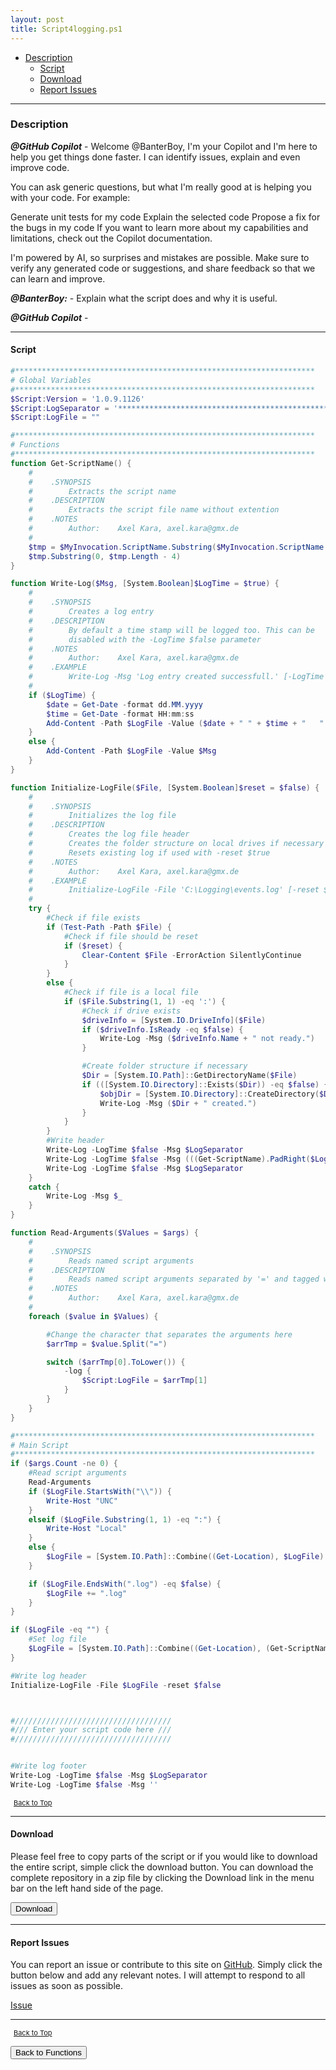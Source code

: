 ```yaml
---
layout: post
title: Script4logging.ps1
---
```


- [Description](#description)
  - [Script](#script)
  - [Download](#download)
  - [Report Issues](#report-issues)

---

### Description

**_@GitHub Copilot_** - Welcome @BanterBoy, I'm your Copilot and I'm here to help you get things done faster. I can identify issues, explain and even improve code.

You can ask generic questions, but what I'm really good at is helping you with your code. For example:

Generate unit tests for my code
Explain the selected code
Propose a fix for the bugs in my code
If you want to learn more about my capabilities and limitations, check out the Copilot documentation.

I'm powered by AI, so surprises and mistakes are possible. Make sure to verify any generated code or suggestions, and share feedback so that we can learn and improve.

**_@BanterBoy:_** - Explain what the script does and why it is useful.

**_@GitHub Copilot_** -

---

#### Script

```powershell
#*******************************************************************
# Global Variables
#*******************************************************************
$Script:Version = '1.0.9.1126'
$Script:LogSeparator = '*******************************************************************************'
$Script:LogFile = ""

#*******************************************************************
# Functions
#*******************************************************************
function Get-ScriptName() {
	#
	# 	 .SYNOPSIS
	# 	     Extracts the script name
	# 	 .DESCRIPTION
	# 	     Extracts the script file name without extention
	# 	 .NOTES
	#		 Author:    Axel Kara, axel.kara@gmx.de
	#
	$tmp = $MyInvocation.ScriptName.Substring($MyInvocation.ScriptName.LastIndexOf('\') + 1)
	$tmp.Substring(0, $tmp.Length - 4)
}

function Write-Log($Msg, [System.Boolean]$LogTime = $true) {
	#
	# 	 .SYNOPSIS
	# 	     Creates a log entry
	# 	 .DESCRIPTION
	# 	     By default a time stamp will be logged too. This can be
	#        disabled with the -LogTime $false parameter
	# 	 .NOTES
	#		 Author:    Axel Kara, axel.kara@gmx.de
	# 	 .EXAMPLE
	# 	     Write-Log -Msg 'Log entry created successfull.' [-LogTime $false]
	#
	if ($LogTime) {
		$date = Get-Date -format dd.MM.yyyy
		$time = Get-Date -format HH:mm:ss
		Add-Content -Path $LogFile -Value ($date + " " + $time + "   " + $Msg)
	}
	else {
		Add-Content -Path $LogFile -Value $Msg
	}
}

function Initialize-LogFile($File, [System.Boolean]$reset = $false) {
	#
	# 	 .SYNOPSIS
	# 	     Initializes the log file
	# 	 .DESCRIPTION
	#		 Creates the log file header
	# 	     Creates the folder structure on local drives if necessary
	#        Resets existing log if used with -reset $true
	# 	 .NOTES
	#		 Author:    Axel Kara, axel.kara@gmx.de
	# 	 .EXAMPLE
	# 	     Initialize-LogFile -File 'C:\Logging\events.log' [-reset $true]
	#
	try {
		#Check if file exists
		if (Test-Path -Path $File) {
			#Check if file should be reset
			if ($reset) {
				Clear-Content $File -ErrorAction SilentlyContinue
			}
		}
		else {
			#Check if file is a local file
			if ($File.Substring(1, 1) -eq ':') {
				#Check if drive exists
				$driveInfo = [System.IO.DriveInfo]($File)
				if ($driveInfo.IsReady -eq $false) {
					Write-Log -Msg ($driveInfo.Name + " not ready.")
				}

				#Create folder structure if necessary
				$Dir = [System.IO.Path]::GetDirectoryName($File)
				if (([System.IO.Directory]::Exists($Dir)) -eq $false) {
					$objDir = [System.IO.Directory]::CreateDirectory($Dir)
					Write-Log -Msg ($Dir + " created.")
				}
			}
		}
		#Write header
		Write-Log -LogTime $false -Msg $LogSeparator
		Write-Log -LogTime $false -Msg (((Get-ScriptName).PadRight($LogSeparator.Length - ("   Version " + $Version).Length, " ")) + "   Version " + $Version)
		Write-Log -LogTime $false -Msg $LogSeparator
	}
	catch {
		Write-Log -Msg $_
	}
}

function Read-Arguments($Values = $args) {
	#
	# 	 .SYNOPSIS
	# 	     Reads named script arguments
	# 	 .DESCRIPTION
	# 	     Reads named script arguments separated by '=' and tagged with'-' character
	# 	 .NOTES
	#		 Author:    Axel Kara, axel.kara@gmx.de
	#
	foreach ($value in $Values) {

		#Change the character that separates the arguments here
		$arrTmp = $value.Split("=")

		switch ($arrTmp[0].ToLower()) {
			-log {
				$Script:LogFile = $arrTmp[1]
			}
		}
	}
}

#*******************************************************************
# Main Script
#*******************************************************************
if ($args.Count -ne 0) {
	#Read script arguments
	Read-Arguments
	if ($LogFile.StartsWith("\\")) {
		Write-Host "UNC"
	}
	elseif ($LogFile.Substring(1, 1) -eq ":") {
		Write-Host "Local"
	}
	else {
		$LogFile = [System.IO.Path]::Combine((Get-Location), $LogFile)
	}

	if ($LogFile.EndsWith(".log") -eq $false) {
		$LogFile += ".log"
	}
}

if ($LogFile -eq "") {
	#Set log file
	$LogFile = [System.IO.Path]::Combine((Get-Location), (Get-ScriptName) + ".log")
}

#Write log header
Initialize-LogFile -File $LogFile -reset $false



#///////////////////////////////////
#/// Enter your script code here ///
#///////////////////////////////////


#Write log footer
Write-Log -LogTime $false -Msg $LogSeparator
Write-Log -LogTime $false -Msg ''
```

<span style="font-size:11px;"><a href="#"><i class="fas fa-caret-up" aria-hidden="true" style="color: white; margin-right:5px;"></i>Back to Top</a></span>

---

#### Download

Please feel free to copy parts of the script or if you would like to download the entire script, simple click the download button. You can download the complete repository in a zip file by clicking the Download link in the menu bar on the left hand side of the page.

<button class="btn" type="submit" onclick="window.open('/PowerShell/functions/Script4logging.ps1')">
    <i class="fa fa-cloud-download-alt">
    </i>
        Download
</button>

---

#### Report Issues

You can report an issue or contribute to this site on <a href="https://github.com/BanterBoy/scripts-blog/issues">GitHub</a>. Simply click the button below and add any relevant notes. I will attempt to respond to all issues as soon as possible.

<!-- Place this tag where you want the button to render. -->

<a class="github-button" href="https://github.com/BanterBoy/scripts-blog/issues/new?title=Script4logging.ps1&body=There is a problem with this function. Please find details below." data-show-count="true" aria-label="Issue BanterBoy/scripts-blog on GitHub">Issue</a>

---

<span style="font-size:11px;"><a href="#"><i class="fas fa-caret-up" aria-hidden="true" style="color: white; margin-right:5px;"></i>Back to Top</a></span>

<a href="/menu/_pages/functions.html">
    <button class="btn">
        <i class='fas fa-reply'>
        </i>
            Back to Functions
    </button>
</a>

[1]: http://ecotrust-canada.github.io/markdown-toc
[2]: https://github.com/googlearchive/code-prettify
